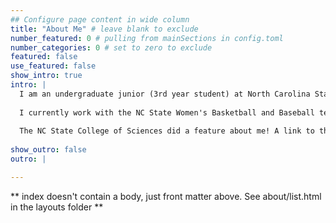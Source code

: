 ```yaml
---
## Configure page content in wide column
title: "About Me" # leave blank to exclude
number_featured: 0 # pulling from mainSections in config.toml
number_categories: 0 # set to zero to exclude
featured: false
use_featured: false
show_intro: true
intro: |
  I am an undergraduate junior (3rd year student) at North Carolina State University studying Statistics and Spanish. I will graduate in the Spring 2023 Semester. I am from Columbiana, Alabama - a small town halfway between Birmingham and Montgomery.
  
  I currently work with the NC State Women's Basketball and Baseball teams. I am also the President of the Sports Analytics Club at NC State. In the future, I hope to be a data scientist in the sports analytics field.
  
  The NC State College of Sciences did a feature about me! A link to the article is here: [Using Statistics to Support Champions](https://sciences.ncsu.edu/news/using-statistics-to-support-champions/).
  
show_outro: false
outro: |

---
```


** index doesn't contain a body, just front matter above.
See about/list.html in the layouts folder **